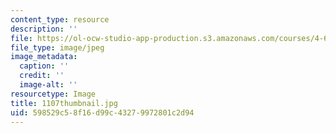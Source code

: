 ```yaml
---
content_type: resource
description: ''
file: https://ol-ocw-studio-app-production.s3.amazonaws.com/courses/4-614-religious-architecture-and-islamic-cultures-fall-2002/598529c58f16d99c43279972801c2d94_1107thumbnail.jpg
file_type: image/jpeg
image_metadata:
  caption: ''
  credit: ''
  image-alt: ''
resourcetype: Image
title: 1107thumbnail.jpg
uid: 598529c5-8f16-d99c-4327-9972801c2d94
---
```

